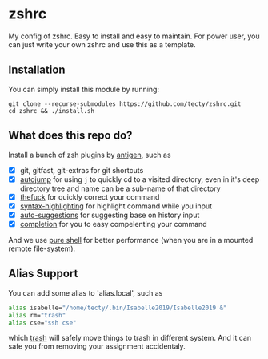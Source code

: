 # zshrc

My config of zshrc. Easy to install and easy to maintain. For power user, you can just write your own zshrc and use this as a template.

## Installation

You can simply install this module by running:

```
git clone --recurse-submodules https://github.com/tecty/zshrc.git
cd zshrc && ./install.sh
```

## What does this repo do?

Install a bunch of zsh plugins by [antigen](https://github.com/zsh-users/antigen), such as 

- [x] git, gitfast, git-extras for git shortcuts 
- [x] [autojump](https://github.com/wting/autojump) for using `j` to quickly cd to a visited directory, even in it's deep directory tree and name can be a sub-name of that directory 
- [x] [thefuck](https://github.com/nvbn/thefuck) for quickly correct your command 
- [x] [syntax-highlighting](https://github.com/zsh-users/zsh-syntax-highlighting) for highlight command while you input 
- [x] [auto-suggestions](https://github.com/zsh-users/zsh-autosuggestions) for suggesting base on history input
- [x] [completion](https://github.com/zsh-users/zsh-completions) for you to easy compelenting your command

And we use [pure shell](https://github.com/pure-css/pure) for better performance (when you are in a mounted remote file-system).

## Alias Support

You can add some alias to 'alias.local', such as

```bash
alias isabelle="/home/tecty/.bin/Isabelle2019/Isabelle2019 &"
alias rm="trash"
alias cse="ssh cse"
```

which [trash](https://github.com/sindresorhus/trash-cli) will safely move things to trash in different system. And it can safe you from removing your assignment accidentaly.
